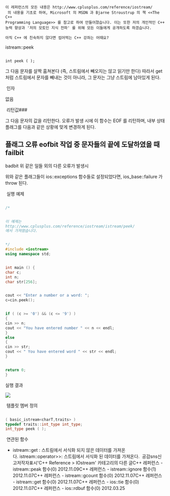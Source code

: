 





```warning
이 레퍼런스의 모든 내용은 http://www.cplusplus.com/reference/iostream/
 의 내용을 기초로 하여, Microsoft 의 MSDN 과 Bjarne Stroustrup 의 책 <<The C++ 
Programming Language>> 를 참고로 하여 만들어졌습니다. 이는 또한 저의 개인적인 C++ 능력 향상과 '저의 모토인 지식 전파' 를 위해 모든 이들에게 공개하도록 하겠습니다.
```

```info
아직 C++ 에 친숙하지 않다면 씹어먹는 C++ 강좌는 어때요?
```




istream::peek

```info

int peek ( );
```



그 다음 문자를 살짝 훔쳐본다 (즉, 스트림에서 빼오지는 않고 읽기만 한다)
따라서 get 처럼 스트림에서 문자를 빼내는 것이 아니라, 그 문자는 그냥 스트림에 남아있게 된다. 




 인자



없음





 리턴값### 



그 다음 문자의 값을 리턴한다. 오류가 발생 시에 이 함수는 EOF 를 리턴하며, 내부 상태 플래그를 다음과 같은 상황에 맞게 변경하게 된다. 






플래그
오류
eofbit
작업 중 문자들의 끝에 도달하였을 때
failbit
-

badbit
위 같은 일들 외의 다른 오류가 발생시







위와 같은 플래그들이 ios::exceptions 함수들로 설정되었다면, ios_base::failure 가 throw 된다. 





 실행 예제



```cpp

/*


이 예제는
http://www.cplusplus.com/reference/iostream/istream/peek/
에서 가져왔습니다.


*/
#include <iostream>
using namespace std;


int main () {
char c;
int n;
char str[256];


cout << "Enter a number or a word: ";
c=cin.peek();


if ( (c >= '0') && (c <= '9') )
{
cin >> n;
cout << "You have entered number " << n << endl;
}
else
{
cin >> str;
cout << " You have entered word " << str << endl;
}


return 0;
}
```



실행 결과




![](http://img1.daumcdn.net/thumb/R1920x0/?fname=http%3A%2F%2Fcfile3.uf.tistory.com%2Fimage%2F205F8A46509C37A00C73BC)





 템플릿 멤버 정의


```cpp

( basic_istream<charT,traits> )
typedef traits::int_type int_type;
int_type peek ( );
```






 연관된 함수

* istream::get : 스트림에서 서식화 되지 않은 데이터를 가져온다. istream::operator>>: 스트림에서 서식화 된 데이터를 가져온다. 
공감sns신고저작자표시'C++ Reference > IOstream' 카테고리의 다른 글C++ 레퍼런스 - istream::peak 함수(0)
2012.11.09C++ 레퍼런스 - istream::ignore 함수(1)
2012.11.07C++ 레퍼런스 - istream::gcount 함수(0)
2012.11.07C++ 레퍼런스 - istream::get 함수(0)
2012.11.07C++ 레퍼런스 - ios::tie 함수(0)
2012.11.07C++ 레퍼런스 - ios::rdbuf 함수(0)
2012.03.25

